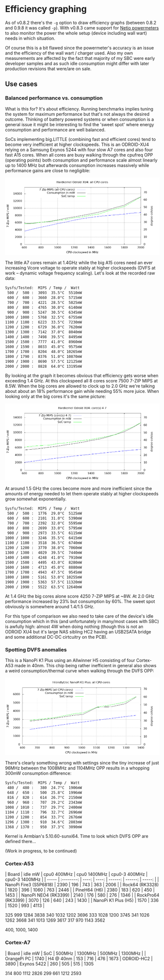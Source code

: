 # Efficiency graphing

As of v0.8.2 there's the `-g` option to draw efficiency graphs (between 0.8.2 and 0.9.8 it was called `-p`). With v0.8.3 came support for [Netio powermeters](https://www.netio-products.com/en) to also monitor the power the whole setup (device including wall wart) needs in which situation.

Of course this is a bit flawed since the powermeter's accuracy is an issue and the efficiency of the wall wart / charger used. Also my own measurements are affected by the fact that majority of my SBC were early developer samples and as such idle consumption might differ with later production revisions that were/are on sale.

## Use cases

### Balanced performance vs. consumption

What is this for? It's about efficiency. Running benchmarks implies tuning the system for maximum performance but that's not always the desired outcome. Thinking of battery powered systems or when consumption is a general issue it might be interesting to find the 'sweet spot' where energy consumption and performance are well balanced.

SoCs implementing big.LITTLE (combining fast and efficient cores) tend to become very inefficient at higher clockspeeds. This is an ODROID-XU4 relying on a Samsung Exynos 5244 with four slow A7 cores and also four fast A15 cores. When all cores are busy walking through the cpufreq OPP (operating points) both consumption and performance scale almost linearly up to 1400 MHz but afterwards consumption increases massively while performance gains are close to negligible:

![](pics/odroidhc2_all_cores.png)

The little A7 cores remain at 1.4GHz while the big A15 cores need an ever increasing Vcore voltage to operate stably at higher clockspeeds (DVFS at work – dynamic voltage frequency scaling). Let's look at the recorded raw data:

    Sysfs/Tested:  MIPS / Temp /  Watt
     500 /  500 :  3093  35.5°C  5510mW
     600 /  600 :  3660  28.0°C  5715mW
     700 /  700 :  4221  28.5°C  5825mW
     800 /  800 :  4765  30.0°C  6140mW
     900 /  900 :  5247  30.5°C  6345mW
    1000 / 1000 :  5768  32.5°C  6755mW
    1100 / 1100 :  6223  33.5°C  7230mW
    1200 / 1200 :  6729  36.0°C  7620mW
    1300 / 1300 :  7142  37.0°C  8040mW
    1400 / 1400 :  7498  39.5°C  8495mW
    1500 / 1500 :  7777  41.0°C  8960mW
    1600 / 1590 :  8033  45.0°C  9575mW
    1700 / 1700 :  8204  48.0°C 10265mW
    1800 / 1790 :  8376  51.0°C 10870mW
    1900 / 1900 :  8690  57.5°C 12125mW
    2000 / 2000 :  8828  64.0°C 13195mW

By looking at the graph it becomes obvious that efficiency gets worse when exceeding 1.4 GHz. At this clockspeed all 8 cores score 7500 7-ZIP MIPS at 8.5W. When the big cores are allowed to clock up to 2.0 GHz we're talking about about an 18% performance gain while needing 55% more juice. When looking only at the big cores it's the same picture:

![](pics/odroidhc2_cpu4-7.png)

At around 1.5 GHz the cores become more and more inefficient since the amounts of energy needed to let them operate stably at higher clockspeeds grow somewhat exponentially.

    Sysfs/Tested:  MIPS / Temp /  Watt
     500 /  500 :  1776  29.0°C  5125mW
     600 /  600 :  2101  31.0°C  5390mW
     700 /  700 :  2392  32.0°C  5595mW
     800 /  800 :  2699  33.0°C  5795mW
     900 /  900 :  2973  33.5°C  6115mW
    1000 / 1000 :  3246  35.5°C  6415mW
    1100 / 1100 :  3518  36.5°C  6740mW
    1200 / 1200 :  3770  38.0°C  7060mW
    1300 / 1300 :  4029  39.5°C  7440mW
    1400 / 1400 :  4248  41.0°C  7910mW
    1500 / 1500 :  4495  43.0°C  8280mW
    1600 / 1600 :  4713  45.0°C  8880mW
    1700 / 1700 :  4943  47.5°C  9545mW
    1800 / 1800 :  5161  53.0°C 10255mW
    1900 / 1900 :  5363  57.5°C 11320mW
    2000 / 1990 :  5522  63.5°C 12640mW

At 1.4 GHz the big cores alone score 4250 7-ZIP MIPS at ~8W. At 2.0 GHz performance increased by 23% but consumption by 60%. The sweet spot obviously is somewhere around 1.4/1.5 GHz.

For this type of comparison we also need to take care of the device's idle consumption which in this (and unfortunately in many/most cases with SBC) is awfully high: almost 4W when doing nothing (though this is not an ODROID XU4 but it's large NAS sibling HC2 having an USB2SATA bridge and some additional DC-DC cirtcuitry on the PCB).

### Spotting DVFS anomalies

This is a NanoPi K1 Plus using an Allwinner H5 consisting of four Cortex-A53 made in 40nm. This chip being rather inefficient in general also shows a weird consumption/thermal curve when walking through the DVFS OPP:

![](pics/nanopik1plus_all_cores.png)

There's clearly something wrong with settings since the tiny increase of just 96MHz between the 1008MHz and 1104MHz OPP results in a whopping 300mW consumption difference:

    Sysfs/Tested:  MIPS / Temp /  Watt
     480 /  480 :   380  24.7°C  1906mW
     648 /  650 :   500  25.8°C  1996mW
     816 /  820 :   614  26.7°C  2150mW
     960 /  960 :   707  29.2°C  2343mW
    1008 / 1010 :   737  29.7°C  2400mW
    1104 / 1110 :   796  32.7°C  2696mW
    1200 / 1200 :   854  33.7°C  2676mW
    1296 / 1300 :   910  34.6°C  2803mW
    1368 / 1370 :   950  37.3°C  3090mW

Kernel is Armbian's 5.10.60-sunxi64. Time to look which DVFS OPP are defined there...


(Work in progress, to be continued)








### Cortex-A53

| Board | idle mW | cpu0 400MHz | cpu0 1400MHz | cpu0-3 400MHz | cpu0-3 1400MHz |
| ----- | :--------: | ----: | ----: | ------: | ------: | -----: |
| NanoPi Fire3 (S5P6818) | 2390 | 196 | 743 | 363 | 2006 |
| Rock64 (RK3328) | 1820 | 396 | 1060 | 763 | 2446 |
| PineH64 (H6) | 2380 | 183 | 620 | 450 | 1453 |
| NanoPi NEO4 (RK3399) | 2140 | 176 | 580 | 276 | 1346 |
| RockPro64 (RK3399) | 3070 | 126 | 640 | 243 | 1430 |
| NanoPi K1 Plus (H5) | 1570 | 336 | 1520 | 993 | 4113 |

325 999 1284 3838
340 1032 1202 3696
333 1028 1200 3745
341 1026 1262 3668
341 1013 1269 3617
317 970 1143 3562

400, 1000, 1400


### Cortex-A7

| Board | idle mW | SoC | 500MHz | 1300MHz | 500MHz | 1300MHz |
| OrangePi PC | 1740 | H4 @ 40nm | 153 | 716 | 476 | 1673
| ODROID-HC2 | 3890 | Exynos 5422 | 260 | 505 | 515 | 1305

314 800 1112 2826
299 661 1212 2593